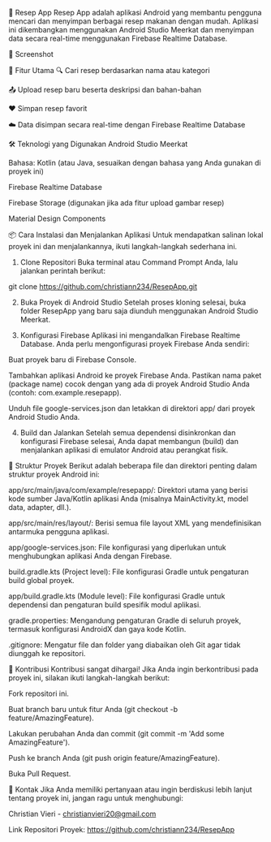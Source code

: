 🥘 Resep App
Resep App adalah aplikasi Android yang membantu pengguna mencari dan menyimpan berbagai resep makanan dengan mudah. Aplikasi ini dikembangkan menggunakan Android Studio Meerkat dan menyimpan data secara real-time menggunakan Firebase Realtime Database.

📸 Screenshot
<!-- Tambahkan gambar screenshot aplikasi Anda di sini. Contoh: -->

<!--  -->

🚀 Fitur Utama
🔍 Cari resep berdasarkan nama atau kategori

📤 Upload resep baru beserta deskripsi dan bahan-bahan

❤️ Simpan resep favorit

☁️ Data disimpan secara real-time dengan Firebase Realtime Database

🛠️ Teknologi yang Digunakan
Android Studio Meerkat

Bahasa: Kotlin (atau Java, sesuaikan dengan bahasa yang Anda gunakan di proyek ini)

Firebase Realtime Database

Firebase Storage (digunakan jika ada fitur upload gambar resep)

Material Design Components

📦 Cara Instalasi dan Menjalankan Aplikasi
Untuk mendapatkan salinan lokal proyek ini dan menjalankannya, ikuti langkah-langkah sederhana ini.

1. Clone Repositori
Buka terminal atau Command Prompt Anda, lalu jalankan perintah berikut:

git clone https://github.com/christiann234/ResepApp.git

2. Buka Proyek di Android Studio
Setelah proses kloning selesai, buka folder ResepApp yang baru saja diunduh menggunakan Android Studio Meerkat.

3. Konfigurasi Firebase
Aplikasi ini mengandalkan Firebase Realtime Database. Anda perlu mengonfigurasi proyek Firebase Anda sendiri:

Buat proyek baru di Firebase Console.

Tambahkan aplikasi Android ke proyek Firebase Anda. Pastikan nama paket (package name) cocok dengan yang ada di proyek Android Studio Anda (contoh: com.example.resepapp).

Unduh file google-services.json dan letakkan di direktori app/ dari proyek Android Studio Anda.

4. Build dan Jalankan
Setelah semua dependensi disinkronkan dan konfigurasi Firebase selesai, Anda dapat membangun (build) dan menjalankan aplikasi di emulator Android atau perangkat fisik.

📂 Struktur Proyek
Berikut adalah beberapa file dan direktori penting dalam struktur proyek Android ini:

app/src/main/java/com/example/resepapp/: Direktori utama yang berisi kode sumber Java/Kotlin aplikasi Anda (misalnya MainActivity.kt, model data, adapter, dll.).

app/src/main/res/layout/: Berisi semua file layout XML yang mendefinisikan antarmuka pengguna aplikasi.

app/google-services.json: File konfigurasi yang diperlukan untuk menghubungkan aplikasi Anda dengan Firebase.

build.gradle.kts (Project level): File konfigurasi Gradle untuk pengaturan build global proyek.

app/build.gradle.kts (Module level): File konfigurasi Gradle untuk dependensi dan pengaturan build spesifik modul aplikasi.

gradle.properties: Mengandung pengaturan Gradle di seluruh proyek, termasuk konfigurasi AndroidX dan gaya kode Kotlin.

.gitignore: Mengatur file dan folder yang diabaikan oleh Git agar tidak diunggah ke repositori.

🤝 Kontribusi
Kontribusi sangat dihargai! Jika Anda ingin berkontribusi pada proyek ini, silakan ikuti langkah-langkah berikut:

Fork repositori ini.

Buat branch baru untuk fitur Anda (git checkout -b feature/AmazingFeature).

Lakukan perubahan Anda dan commit (git commit -m 'Add some AmazingFeature').

Push ke branch Anda (git push origin feature/AmazingFeature).

Buka Pull Request.

📧 Kontak
Jika Anda memiliki pertanyaan atau ingin berdiskusi lebih lanjut tentang proyek ini, jangan ragu untuk menghubungi:

Christian Vieri - christianvieri20@gmail.com

Link Repositori Proyek: https://github.com/christiann234/ResepApp
